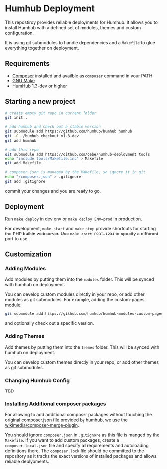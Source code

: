 Humhub Deployment
=================

This repostiroy provides reliable deployments for Humhub.
It allows you to install Humhub with a defined set of modules, themes and custom configuration.

It is using git submodules to handle dependencies and a `Makefile` to
glue everything together on deployment.

Requirements
------------

- [Composer](https://getcomposer.org/doc/00-intro.md#globally) installed and availble as `composer` command in your PATH.
- [GNU Make](https://www.gnu.org/software/make/)
- HumHub 1.3-dev or higher

Starting a new project
----------------------

```bash
# create empty git repo in current folder
git init .

# add humhub and check out a stable version
git submodule add https://github.com/humhub/humhub humhub
git -C ./humhub checkout v1.3-dev
git add humhub

# add this repo
git submodule add https://github.com/cebe/humhub-deployment tools
echo "include tools/Makefile.inc" > Makefile
git add Makefile

# composer.json is managed by the Makefile, so ignore it in git
echo "/composer.json" > .gitignore
git add .gitignore
```

commit your changes and you are ready to go.

Deployment
----------

Run `make deploy` in dev env or `make deploy ENV=prod` in production.

For development, `make start` and `make stop` provide shortcuts for starting
the PHP builtin webserver. Use `make start PORT=1234` to specify a different port to use.

Customization
-------------

### Adding Modules

Add modules by putting them into the `modules` folder. This will
be synced with humhub on deployment.

You can develop custom modules directly in your repo, or add other modules as
git submodules. For example, adding the custom-pages module:

```bash
git submodule add https://github.com/humhub/humhub-modules-custom-pages modules/custom_pages
```

and optionally check out a specific version.

### Adding Themes

Add themes by putting them into the `themes` folder. This will
be synced with humhub on deployment.

You can develop custom themes directly in your repo, or add other themes as
git submodules.

### Changing Humhub Config

TBD


### Installing Additional composer packages

For allowing to add additional composer packages without touching the original composer.json file
provided by humhub, we use the [wikimedia/composer-merge-plugin](https://github.com/wikimedia/composer-merge-plugin).

You should ignore `composer.json` in `.gitignore` as this file is manged by the `Makefile`.
If you want to add custom packages, create a `composer.local.json` file and specify all
requirements and autoloading definitions there.
The `composer.lock` file should be committed to the repository as it tracks the exact versions
of installed packages and allows reliable deplyoments.





